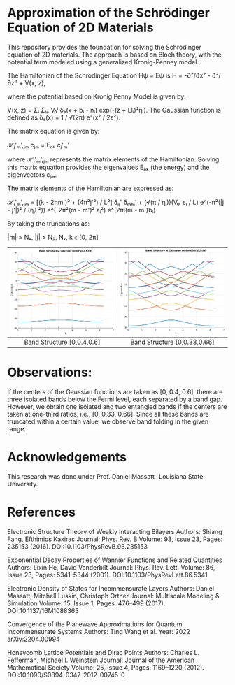 
# Approximation of the Schrödinger Equation of 2D Materials
This repository provides the foundation for solving the Schrödinger equation of 2D materials. 
The approach is based on Bloch theory, with the potential term modeled using a generalized Kronig-Penney model.


The Hamiltonian of the Schrodinger Equation Hψ = Eψ is H = -∂²/∂x² - ∂²/∂z² + V(x, z),

where the potential based on Kronig Penny Model is given by:

V(x, z) = Σᵢ Σₗₙ V₀ⁱ δₑ(x + bᵢ - nᵢ) exp(-(z + Llᵢ)²ηᵢ).
The Gaussian function is defined as δₑ(x) = 1 / √(2π) e⁻(x² / 2ε²).

The matrix equation is given by:

ℋⱼ'ₘ',ⱼₘ cⱼₘ = Eₙₖ cⱼ'ₘ'

where ℋⱼ'ₘ',ⱼₘ represents the matrix elements of the Hamiltonian. Solving this matrix equation provides the eigenvalues Eₙₖ (the energy) and the eigenvectors cⱼₘ.

The matrix elements of the Hamiltonian are expressed as:

ℋⱼ'ₘ',ⱼₘ = [(k - 2πm')² + (4π²j'²) / L²] δⱼⱼ' δₘₘ'
          + (√(π / ηᵢ))(V₀ⁱ εᵢ / L) e^(-π²(|j - j'|)² / (ηᵢL²)) 
            e^(-2π²(m - m')² εᵢ²) e^(2πi(m - m')bᵢ)

By taking the truncations as:

|m| ≤ Nₓ, |j| ≤ N𝓏, Nₖ, k ∈ [0, 2π]

| ![Band Structure for [0,0.4,0.6]](Band_structure[0,0.4,0.6].png) | ![Band Structure for [0,0.33,0.66]](Bandstructure_[0,0.33,0.66].png) |
|:-------------------------------------------------------:|:--------------------------------------------------------:|
| Band Structure  [0,0.4,0.6]                                    | Band Structure  [0,0.33,0.66]                                   |






# Observations:
If the centers of the Gaussian functions are taken as [0, 0.4, 0.6], there are three isolated bands below the Fermi level, each separated by a band gap. However, we obtain one isolated and two entangled bands if the centers are taken at one-third ratios, i.e., [0, 0.33, 0.66]. Since all these bands are truncated within a certain value, we observe band folding in the given range.

# Acknowledgements
This research was done under Prof. Daniel Massatt- Louisiana State University.
# References
Electronic Structure Theory of Weakly Interacting Bilayers
Authors: Shiang Fang, Efthimios Kaxiras
Journal: Phys. Rev. B
Volume: 93, Issue 23, Pages: 235153 (2016).
DOI:10.1103/PhysRevB.93.235153

Exponential Decay Properties of Wannier Functions and Related Quantities
Authors: Lixin He, David Vanderbilt
Journal: Phys. Rev. Lett.
Volume: 86, Issue 23, Pages: 5341–5344 (2001).
DOI:10.1103/PhysRevLett.86.5341

Electronic Density of States for Incommensurate Layers
Authors: Daniel Massatt, Mitchell Luskin, Christoph Ortner
Journal: Multiscale Modeling & Simulation
Volume: 15, Issue 1, Pages: 476–499 (2017).
DOI:10.1137/16M1088363

Convergence of the Planewave Approximations for Quantum Incommensurate Systems
Authors: Ting Wang et al.
Year: 2022
arXiv:2204.00994

Honeycomb Lattice Potentials and Dirac Points
Authors: Charles L. Fefferman, Michael I. Weinstein
Journal: Journal of the American Mathematical Society
Volume: 25, Issue 4, Pages: 1169–1220 (2012).
DOI:10.1090/S0894-0347-2012-00745-0

